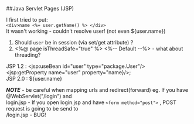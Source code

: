 ##Java Servlet Pages (JSP)

I first tried to put:  
`<div>name <%= user.getName() %> </div>`  
It wasn't working - couldn't resolve user! (not even ${user.name})  
1. Should `user` be in session (via set/get attribute) ?
2. <%@ page isThreadSafe="true" %> <%-- Default --%> - what about threading?  

JSP 1.2 : <jsp:useBean id="user" type="package.User"/>  
<jsp:getProperty name="user" property="name}/>;  
JSP 2.0 : ${user.name}

**_NOTE_** - be careful when mapping urls and redirect(forward) eg. If you have @WebServlet("/login") and  
login.jsp - If you open login.jsp and have `<form method="post">` , POST request is going to be send to  
/login.jsp - BUG!

